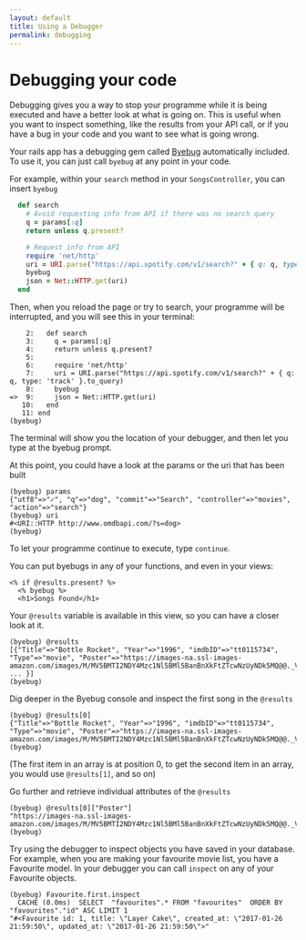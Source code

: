 ```yaml
---
layout: default
title: Using a Debugger
permalink: debugging
---
```


# Debugging your code

Debugging gives you a way to stop your programme while it is being executed and have a better look at what is going on. This is useful when you want to inspect something, like the results from your API call, or if you have a bug in your code and you want to see what is going wrong.

Your rails app has a debugging gem called [Byebug](https://github.com/deivid-rodriguez/byebug) automatically included. To use it, you can just call `byebug` at any point in your code.

For example, within your `search` method in your `SongsController`, you can insert `byebug`

```ruby
  def search
    # Avoid requesting info from API if there was no search query
    q = params[:q]
    return unless q.present?

    # Request info from API
    require 'net/http'
    uri = URI.parse("https://api.spotify.com/v1/search?" + { q: q, type: 'track' }.to_query)
    byebug
    json = Net::HTTP.get(uri)
  end
```

Then, when you reload the page or try to search, your programme will be interrupted, and you will see this in your terminal:

```
    2:   def search
    3:     q = params[:q]
    4:     return unless q.present?
    5:
    6:     require 'net/http'
    7:     uri = URI.parse("https://api.spotify.com/v1/search?" + { q: q, type: 'track' }.to_query)
    8:     byebug
=>  9:     json = Net::HTTP.get(uri)
   10:   end
   11: end
(byebug)
```

The terminal will show you the location of your debugger, and then let you type at the byebug prompt.

At this point, you could have a look at the params or the uri that has been built

```
(byebug) params
{"utf8"=>"✓", "q"=>"dog", "commit"=>"Search", "controller"=>"movies", "action"=>"search"}
(byebug) uri
#<URI::HTTP http://www.omdbapi.com/?s=dog>
(byebug)
```

To let your programme continue to execute, type `continue`.

You can put byebugs in any of your functions, and even in your views:

```erb
<% if @results.present? %>
  <% byebug %>
  <h1>Songs Found</h1>

```

Your `@results` variable is available in this view, so you can have a closer look at it.

```
(byebug) @results
[{"Title"=>"Bottle Rocket", "Year"=>"1996", "imdbID"=>"tt0115734", "Type"=>"movie", "Poster"=>"https://images-na.ssl-images-amazon.com/images/M/MV5BMTI2NDY4Mzc1Nl5BMl5BanBnXkFtZTcwNzUyNDk5MQ@@._V1_SX300.jpg"}, ... }]
(byebug)
```

Dig deeper in the Byebug console and inspect the first song in the `@results`

```
(byebug) @results[0]
{"Title"=>"Bottle Rocket", "Year"=>"1996", "imdbID"=>"tt0115734", "Type"=>"movie", "Poster"=>"https://images-na.ssl-images-amazon.com/images/M/MV5BMTI2NDY4Mzc1Nl5BMl5BanBnXkFtZTcwNzUyNDk5MQ@@._V1_SX300.jpg"}
(byebug)
```

(The first item in an array is at position 0, to get the second item in an array, you would use `@results[1]`, and so on)

Go further and retrieve individual attributes of the `@results`

```
(byebug) @results[0]["Poster"]
"https://images-na.ssl-images-amazon.com/images/M/MV5BMTI2NDY4Mzc1Nl5BMl5BanBnXkFtZTcwNzUyNDk5MQ@@._V1_SX300.jpg"
(byebug)
```

Try using the debugger to inspect objects you have saved in your database. For example, when you are making your favourite movie list, you have a Favourite model. In your debugger you can call `inspect` on any of your Favourite objects. 

```
(byebug) Favourite.first.inspect
  CACHE (0.0ms)  SELECT  "favourites".* FROM "favourites"  ORDER BY "favourites"."id" ASC LIMIT 1
"#<Favourite id: 1, title: \"Layer Cake\", created_at: \"2017-01-26 21:59:50\", updated_at: \"2017-01-26 21:59:50\">"
```
